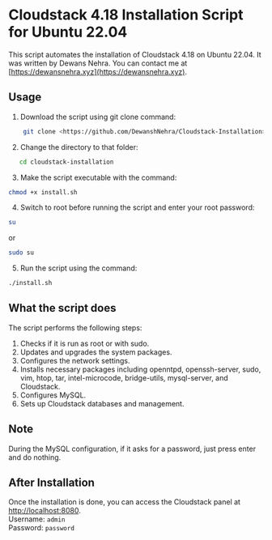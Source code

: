# Cloudstack 4.18 Installation Script for Ubuntu 22.04

This script automates the installation of Cloudstack 4.18 on Ubuntu 22.04. It was written by Dewans Nehra. You can contact me at [https://dewansnehra.xyz](https://dewansnehra.xyz).

## Usage

1. Download the script using git clone command:
```bash
    git clone <https://github.com/DewanshNehra/Cloudstack-Installation>
```
2. Change the directory to that folder:
```bash
   cd cloudstack-installation
```
3. Make the script executable with the command: 
```bash
chmod +x install.sh
```
4. Switch to root before running the script and enter your root password:
```bash
su
```
or
```bash
sudo su
``` 
5. Run the script using the command:
```bash
./install.sh
```
## What the script does

The script performs the following steps:

1. Checks if it is run as root or with sudo.
2. Updates and upgrades the system packages.
3. Configures the network settings.
4. Installs necessary packages including openntpd, openssh-server, sudo, vim, htop, tar, intel-microcode, bridge-utils, mysql-server, and Cloudstack.
5. Configures MySQL.
6. Sets up Cloudstack databases and management.

## Note

During the MySQL configuration, if it asks for a password, just press enter and do nothing.

## After Installation

Once the installation is done, you can access the Cloudstack panel at [http://localhost:8080](http://localhost:8080).\
Username: `admin`\
Password: `password`
